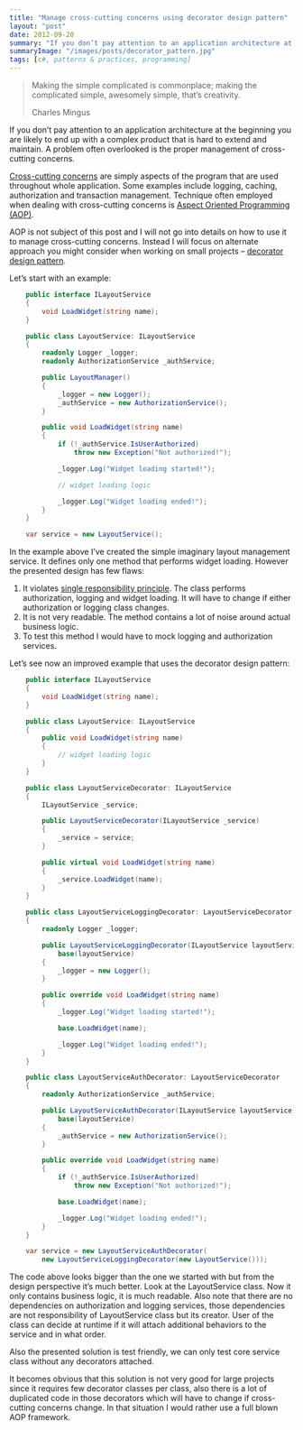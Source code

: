 ```yaml
---
title: "Manage cross-cutting concerns using decorator design pattern"
layout: "post"
date: 2012-09-20
summary: "If you don’t pay attention to an application architecture at the beginning you are likely to end up with a complex product that is hard to extend and maintain. A problem often overlooked is the proper management of cross-cutting concerns."
summaryImage: "/images/posts/decorator_pattern.jpg"
tags: [c#, patterns & practices, programming]
---
```


> Making the simple complicated is commonplace; making the complicated simple, awesomely simple, that’s creativity.
>
> Charles Mingus

If you don’t pay attention to an application architecture at the beginning you are likely to end up with a complex product that is hard to extend and maintain. A problem often overlooked is the proper management of cross-cutting concerns.

[Cross-cutting concerns](http://en.wikipedia.org/wiki/Cross-cutting_concern) are simply aspects of the program that are used throughout whole application. Some examples include logging, caching, authorization and transaction management. Technique often employed when dealing with cross-cutting concerns is [Aspect Oriented Programming (AOP)](http://en.wikipedia.org/wiki/Aspect-oriented_programming).

AOP is not subject of this post and I will not go into details on how to use it to manage cross-cutting concerns. Instead I will focus on alternate approach you might consider when working on small projects – [decorator design pattern](http://en.wikipedia.org/wiki/Decorator_pattern).

Let’s start with an example:

```csharp
	public interface ILayoutService
	{
		void LoadWidget(string name);
	}

	public class LayoutService: ILayoutService
	{
		readonly Logger _logger;
		readonly AuthorizationService _authService;

		public LayoutManager()
		{
			_logger = new Logger();
			_authService = new AuthorizationService();
		}

		public void LoadWidget(string name)
		{
			if (!_authService.IsUserAuthorized)
				throw new Exception("Not authorized!");

			_logger.Log("Widget loading started!");

			// widget loading logic

			_logger.Log("Widget loading ended!");
		}
	}

	var service = new LayoutService();
```

In the example above I’ve created the simple imaginary layout management service. It defines only one method that performs widget loading. However the presented design has few flaws:

1. It violates [single responsibility principle](http://en.wikipedia.org/wiki/Single_responsibility_principle). The class performs authorization, logging and widget loading. It will have to change if either authorization or logging class changes.
2. It is not very readable. The method contains a lot of noise around actual business logic.
3. To test this method I would have to mock logging and authorization services.

Let’s see now an improved example that uses the decorator design pattern:

```csharp
	public interface ILayoutService
	{
		void LoadWidget(string name);
	}

	public class LayoutService: ILayoutService
	{
		public void LoadWidget(string name)
		{
			// widget loading logic
		}
	}

	public class LayoutServiceDecorator: ILayoutService
	{
		ILayoutService _service;

		public LayoutServiceDecorator(ILayoutService _service)
		{
			_service = service;
		}

		public virtual void LoadWidget(string name)
		{
			_service.LoadWidget(name);
		}
	}

	public class LayoutServiceLoggingDecorator: LayoutServiceDecorator
	{
		readonly Logger _logger;

		public LayoutServiceLoggingDecorator(ILayoutService layoutService) :
			base(layoutService)
		{
			_logger = new Logger();
		}

		public override void LoadWidget(string name)
		{
			_logger.Log("Widget loading started!");

			base.LoadWidget(name);

			_logger.Log("Widget loading ended!");
		}
	}

	public class LayoutServiceAuthDecorator: LayoutServiceDecorator
	{
		readonly AuthorizationService _authService;

		public LayoutServiceAuthDecorator(ILayoutService layoutService) :
			base(layoutService)
		{
			_authService = new AuthorizationService();
		}

		public override void LoadWidget(string name)
		{
			if (!_authService.IsUserAuthorized)
				throw new Exception("Not authorized!");

			base.LoadWidget(name);

			_logger.Log("Widget loading ended!");
		}
	}

	var service = new LayoutServiceAuthDecorator(
		new LayoutServiceLoggingDecorator(new LayoutService()));
```

The code above looks bigger than the one we started with but from the design perspective it’s much better. Look at the LayoutService class. Now it only contains business logic, it is much readable. Also note that there are no dependencies on authorization and logging services, those dependencies are not responsibility of LayoutService class but its creator. User of the class can decide at runtime if it will attach additional behaviors to the service and in what order.

Also the presented solution is test friendly, we can only test core service class without any decorators attached.

It becomes obvious that this solution is not very good for large projects since it requires few decorator classes per class, also there is a lot of duplicated code in those decorators which will have to change if cross-cutting concerns change. In that situation I would rather use a full blown AOP framework.